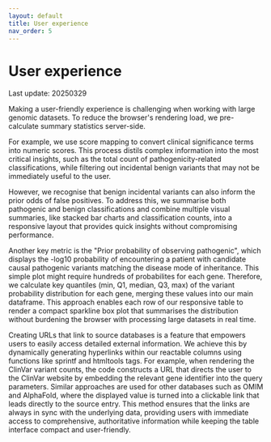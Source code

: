 ```yaml
---
layout: default
title: User experience
nav_order: 5
---
```


# User experience

Last update: 20250329

Making a user-friendly experience is challenging when working with large genomic datasets. 
To reduce the browser's rendering load, we pre-calculate summary statistics server-side. 

For example, we use score mapping to convert clinical significance terms into numeric scores. This process distils complex information into the most critical insights, such as the total count of pathogenicity-related classifications, while filtering out incidental benign variants that may not be immediately useful to the user. 

However, we recognise that benign incidental variants can also inform the prior odds of false positives. To address this, we summarise both pathogenic and benign classifications and combine multiple visual summaries, like stacked bar charts and classification counts, into a responsive layout that provides quick insights without compromising performance. 

Another key metric is the "Prior probability of observing pathogenic", which displays the -log10 probability of encountering a patient with candidate causal pathogenic variants matching the disease mode of inheritance. This simple plot might require hundreds of probabilites for each gene.
Therefore, we calculate key quantiles (min, Q1, median, Q3, max) of the variant probability distribution for each gene, merging these values into our main dataframe. This approach enables each row of our responsive table to render a compact sparkline box plot that summarises the distribution without burdening the browser with processing large datasets in real time.

Creating URLs that link to source databases is a feature that empowers users to easily access detailed external information. We achieve this by dynamically generating hyperlinks within our reactable columns using functions like sprintf and htmltools tags. For example, when rendering the ClinVar variant counts, the code constructs a URL that directs the user to the ClinVar website by embedding the relevant gene identifier into the query parameters. Similar approaches are used for other databases such as OMIM and AlphaFold, where the displayed value is turned into a clickable link that leads directly to the source entry. This method ensures that the links are always in sync with the underlying data, providing users with immediate access to comprehensive, authoritative information while keeping the table interface compact and user-friendly.

